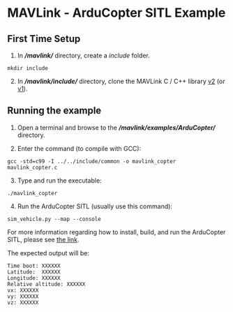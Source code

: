 # MAVLink - ArduCopter SITL Example

## First Time Setup
1. In ***/mavlink/*** directory, create a *include* folder.
```
mkdir include
```

2. In ***/mavlink/include/*** directory, clone the MAVLink C / C++ library [v2](https://github.com/mavlink/c_library_v2) (or [v1](https://github.com/mavlink/c_library_v1)).

## Running the example
1. Open a terminal and browse to the ***/mavlink/examples/ArduCopter/*** directory.

2. Enter the command (to compile with GCC):
```
gcc -std=c99 -I ../../include/common -o mavlink_copter mavlink_copter.c
```

3. Type and run the executable:

```
./mavlink_copter
```

4. Run the ArduCopter SITL (usually use this command):
```
sim_vehicle.py --map --console
```

For more information regarding how to install, build, and run the ArduCopter SITL, please see [the link](https://ardupilot.org/dev/docs/sitl-simulator-software-in-the-loop.html).

The expected output will be:
```
Time boot: XXXXXX
Latitude:  XXXXXX
Longitude: XXXXXX
Relative altitude: XXXXXX
vx: XXXXXX
vy: XXXXXX
vz: XXXXXX
```
